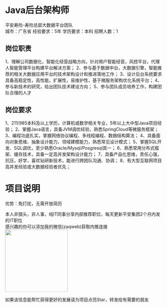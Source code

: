 # Java后台架构师
平安寿险-寿险总部大数据平台团队  
城市：广东省 经验要求：5年 学历要求：本科  招聘人数：1

## 岗位职责
1、理解公司数据化，智能化经营战略方向，针对用户智能经营，风控平台，代理人智能管理平台构建平台解决方案；
   2、参与基于数据中台，大数据引擎，智能推荐的相关大数据应用平台的技术架构设计和推进落地工作；
   3、设计后台系统要求具备高稳定性，高性能，扩展性，易维护性，基于微服务架构优化系统平台；
   4、参与新技术的研究，给出团队技术建设方向；
   5、参与团队成员培养工作，构建团队合理的人才

## 岗位要求
1、211/985本科及以上学历，计算机或数学相关专业，5年以上大中型Java项目经验；
   2、掌握Java语言，具备JVM调优经验，熟悉SpringCloud等微服务框架；
   3、编程功底扎实，掌握网络协议编程、多线程编程、数据结构算法；
   4、具备面向对象思维、抽象设计能力、领域建模能力，熟悉常见设计模式；
   5、掌握SQL开发、SQL调优，至少熟悉Oracle/Mysql/Posgresql其一；
   6、熟悉常用分布式框架、缓存技术，具备一定高并发架构设计能力；
   7、具备产品化思维，责任心强，抗压，好学，喜欢钻研新技术，能进行跨团队沟通、协调；
   8、有大型互联网项目高并发经验或大数据经验者优先；

# 项目说明

优势：免打扰，无需开放简历

本人非猎头，非人事，纯IT同事分享内部推荐职位，每天更新平安集团2个月内发的IT职位  
感兴趣的你可以添加我的微信(zaqweb)获取内推连接  
<img src="https://github.com/zaqweb/PA-IT-JOBS/blob/master/WechatICode.jpeg"  height="200" width="200">

如果该信息能帮忙获得更好的发展请为项目点亮Star，转发给有需要的朋友




